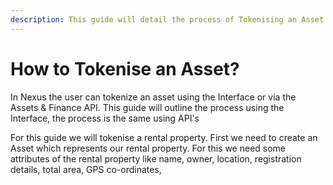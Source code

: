 ```yaml
---
description: This guide will detail the process of Tokenising an Asset
---
```


# How to Tokenise an Asset?

In Nexus the user can tokenize an asset using the Interface or via the Assets & Finance API. This guide will outline the process using the Interface, the process is the same using API's

For this guide we will tokenise a rental property. First we need to create an Asset which represents our rental property. For this we need some attributes of the rental property like name, owner, location, registration details, total area, GPS co-ordinates,&#x20;
